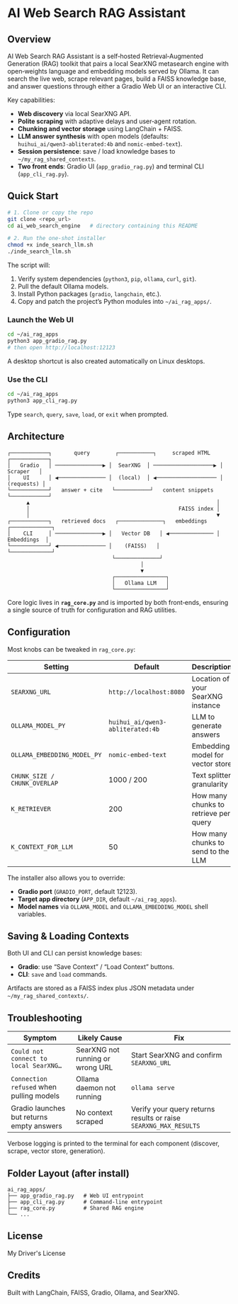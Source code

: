 # AI Web Search RAG Assistant

## Overview

AI Web Search RAG Assistant is a self‑hosted Retrieval‑Augmented Generation (RAG) toolkit that pairs a local SearXNG metasearch engine with open‑weights language and embedding models served by Ollama. It can search the live web, scrape relevant pages, build a FAISS knowledge base, and answer questions through either a Gradio Web UI or an interactive CLI.

Key capabilities:

* **Web discovery** via local SearXNG API.
* **Polite scraping** with adaptive delays and user‑agent rotation.
* **Chunking and vector storage** using LangChain + FAISS.
* **LLM answer synthesis** with open models (defaults: `huihui_ai/qwen3‑abliterated:4b` and `nomic‑embed‑text`).
* **Session persistence**: save / load knowledge bases to `~/my_rag_shared_contexts`.
* **Two front ends**: Gradio UI (`app_gradio_rag.py`) and terminal CLI (`app_cli_rag.py`).

## Quick Start

```bash
# 1. Clone or copy the repo
git clone <repo_url>
cd ai_web_search_engine   # directory containing this README

# 2. Run the one‑shot installer
chmod +x inde_search_llm.sh
./inde_search_llm.sh
```

The script will:

1. Verify system dependencies (`python3`, `pip`, `ollama`, `curl`, `git`).
2. Pull the default Ollama models.
3. Install Python packages (`gradio`, `langchain`, etc.).
4. Copy and patch the project’s Python modules into `~/ai_rag_apps/`.

### Launch the Web UI

```bash
cd ~/ai_rag_apps
python3 app_gradio_rag.py
# then open http://localhost:12123
```

A desktop shortcut is also created automatically on Linux desktops.

### Use the CLI

```bash
cd ~/ai_rag_apps
python3 app_cli_rag.py
```

Type `search`, `query`, `save`, `load`, or `exit` when prompted.

## Architecture

```text
┌────────────┐       query        ┌───────────┐     scraped HTML      ┌────────────┐
│   Gradio   │ ───────────────▶ │  SearXNG  │ ───────────────────▶ │   Scraper   │
│    UI      │ ◀─────────────── │  (local)  │ ◀─────────────────── │ (requests) │
└────────────┘   answer + cite   └───────────┘   content snippets    └────────────┘
      ▲                                                           │
      │                                               FAISS index │
      │                                                           ▼
┌────────────┐   retrieved docs   ┌──────────────┐   embeddings   ┌─────────────┐
│    CLI     │ ───────────────▶ │   Vector DB   │ ◀────────────── │ Embeddings  │
└────────────┘ ◀─────────────── │    (FAISS)   │                 └─────────────┘
                                 └──────────────┘
                                          │
                                          ▼
                                 ┌────────────────┐
                                 │   Ollama LLM   │
                                 └────────────────┘
```

Core logic lives in **`rag_core.py`** and is imported by both front‑ends, ensuring a single source of truth for configuration and RAG utilities.

## Configuration

Most knobs can be tweaked in `rag_core.py`:

| Setting                      | Default                          | Description                           |
| ---------------------------- | -------------------------------- | ------------------------------------- |
| `SEARXNG_URL`                | `http://localhost:8080`          | Location of your SearXNG instance     |
| `OLLAMA_MODEL_PY`            | `huihui_ai/qwen3-abliterated:4b` | LLM to generate answers               |
| `OLLAMA_EMBEDDING_MODEL_PY`  | `nomic-embed-text`               | Embedding model for vector store      |
| `CHUNK_SIZE / CHUNK_OVERLAP` | 1000 / 200                       | Text splitter granularity             |
| `K_RETRIEVER`                | 200                              | How many chunks to retrieve per query |
| `K_CONTEXT_FOR_LLM`          | 50                               | How many chunks to send to the LLM    |

The installer also allows you to override:

* **Gradio port** (`GRADIO_PORT`, default 12123).
* **Target app directory** (`APP_DIR`, default `~/ai_rag_apps`).
* **Model names** via `OLLAMA_MODEL` and `OLLAMA_EMBEDDING_MODEL` shell variables.

## Saving & Loading Contexts

Both UI and CLI can persist knowledge bases:

* **Gradio**: use “Save Context” / “Load Context” buttons.
* **CLI**: `save` and `load` commands.

Artifacts are stored as a FAISS index plus JSON metadata under `~/my_rag_shared_contexts/`.

## Troubleshooting

| Symptom                                   | Likely Cause                     | Fix                                                              |
| ----------------------------------------- | -------------------------------- | ---------------------------------------------------------------- |
| `Could not connect to local SearXNG…`     | SearXNG not running or wrong URL | Start SearXNG and confirm `SEARXNG_URL`                          |
| `Connection refused` when pulling models  | Ollama daemon not running        | `ollama serve`                                                   |
| Gradio launches but returns empty answers | No context scraped               | Verify your query returns results or raise `SEARXNG_MAX_RESULTS` |

Verbose logging is printed to the terminal for each component (discover, scrape, vector store, generation).

## Folder Layout (after install)

```
ai_rag_apps/
├── app_gradio_rag.py   # Web UI entrypoint
├── app_cli_rag.py      # Command‑line entrypoint
├── rag_core.py         # Shared RAG engine
└── ...
```

## License

My Driver's License 

## Credits

Built with LangChain, FAISS, Gradio, Ollama, and SearXNG.
